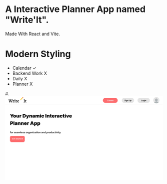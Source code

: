 # A Interactive Planner App named "Write'It". 
Made With React and Vite.

# Modern Styling
- Calendar ✓ 
- Backend Work X
- Daily X 
- Planner X

#.
![](https://raw.githubusercontent.com/AmarBajraktarevic/portfolio/main/proj2.png)
